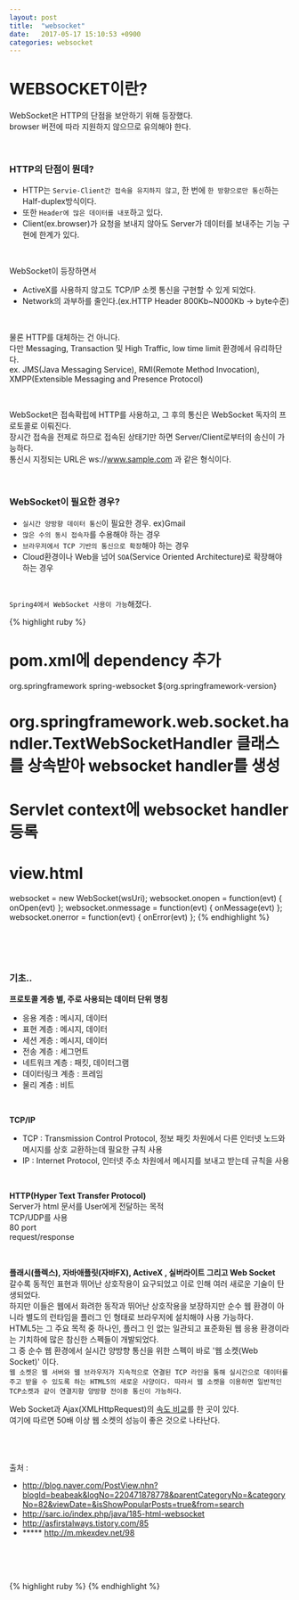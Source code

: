 ```yaml
---
layout: post
title:  "websocket"
date:   2017-05-17 15:10:53 +0900
categories: websocket
---
```


# WEBSOCKET이란?  

WebSocket은 HTTP의 단점을 보안하기 위해 등장했다.  
browser 버전에 따라 지원하지 않으므로 유의해야 한다.  

<br>

### HTTP의 단점이 뭔데?  
- HTTP는 `Servie-Client간 접속을 유지하지 않고`, 한 번에 `한 방향으로만 통신`하는 Half-duplex방식이다.  
- 또한 `Header에 많은 데이터를 내포`하고 있다.  
- Client(ex.browser)가 요청을 보내지 않아도 Server가 데이터를 보내주는 기능 구현에 한계가 있다.  

<br>

WebSocket이 등장하면서  
- ActiveX를 사용하지 않고도 TCP/IP 소켓 통신을 구현할 수 있게 되었다.  
- Network의 과부하를 줄인다.(ex.HTTP Header 800Kb~N000Kb -> byte수준)  

<br>

물론 HTTP를 대체하는 건 아니다.  
다만 Messaging, Transaction 및 High Traffic, low time limit 환경에서 유리하단다.  
ex. JMS(Java Messaging Service), RMI(Remote Method Invocation), XMPP(Extensible Messaging and Presence Protocol)  

<br>

WebSocket은 접속확립에 HTTP를 사용하고, 그 후의 통신은 WebSocket 독자의 프로토콜로 이뤄진다.  
장시간 접속을 전제로 하므로 접속된 상태기만 하면 Server/Client로부터의 송신이 가능하다.  
통신시 지정되는 URL은 ws://www.sample.com 과 같은 형식이다.  

<br>

### WebSocket이 필요한 경우?
- `실시간 양방향 데이터 통신`이 필요한 경우. ex)Gmail
- `많은 수의 동시 접속자`를 수용해야 하는 경우
- `브라우저에서 TCP 기반의 통신으로 확장`해야 하는 경우
- Cloud환경이나 Web을 넘어 `SOA`(Service Oriented Architecture)로 확장해야 하는 경우

<br>

`Spring4에서 WebSocket 사용이 가능`해졌다.  

{% highlight ruby %}
# pom.xml에 dependency 추가
<dependency>
  <groupId>org.springframework</groupId>
  <artifactId>spring-websocket</artifactId>
  <version>${org.springframework-version}</version>
</dependency>

# org.springframework.web.socket.handler.TextWebSocketHandler 클래스를 상속받아 websocket handler를 생성
# Servlet context에 websocket handler 등록


# view.html
websocket = new WebSocket(wsUri);
websocket.onopen = function(evt) {
    onOpen(evt)
};
websocket.onmessage = function(evt) {
    onMessage(evt)
};
websocket.onerror = function(evt) {
    onError(evt)
};
{% endhighlight %}



<br><br><br>



### 기초..  
**프로토콜 계층 별, 주로 사용되는 데이터 단위 명칭**  
- 응용 계층 : 메시지, 데이터  
- 표현 계층 : 메시지, 데이터  
- 세션 계층 : 메시지, 데이터  
- 전송 계층 : 세그먼트  
- 네트워크 계층 : 패킷, 데이터그램  
- 데이터링크 계층 : 프레임  
- 물리 계층 : 비트  

<br>

**TCP/IP**  
- TCP : Transmission Control Protocol, 정보 패킷 차원에서 다른 인터넷 노드와 메시지를 상호 교환하는데 필요한 규칙 사용    
- IP : Internet Protocol, 인터넷 주소 차원에서 메시지를 보내고 받는데 규칙을 사용  

<br>

**HTTP(Hyper Text Transfer Protocol)**  
Server가 html 문서를 User에게 전달하는 목적  
TCP/UDP를 사용  
80 port  
request/response  

<br>

**플래시(플렉스), 자바애플릿(자바FX), ActiveX , 실버라이트 그리고 Web Socket**  
갈수록 동적인 표현과 뛰어난 상호작용이 요구되었고 이로 인해 여러 새로운 기술이 탄생되었다.  
하지만 이들은 웹에서 화려한 동작과 뛰어난 상호작용을 보장하지만 순수 웹 환경이 아니라 별도의 런타임을 플러그 인 형태로 브라우저에 설치해야 사용 가능하다.  
HTML5는 그 주요 목적 중 하나인, 플러그 인 없는 일관되고 표준화된 웹 응용 환경이라는 기치하에 많은 참신한 스펙들이 개발되었다.   
그 중 순수 웹 환경에서 실시간 양방향 통신을 위한 스펙이 바로 '웹 소켓(Web Socket)' 이다.  
`웹 소켓은 웹 서버와 웹 브라우저가 지속적으로 연결된 TCP 라인을 통해 실시간으로 데이터를 주고 받을 수 있도록 하는 HTML5의 새로운 사양이다. 따라서 웹 소켓을 이용하면 일반적인 TCP소켓과 같이 연결지향 양방향 전이중 통신이 가능하다`.  

Web Socket과 Ajax(XMLHttpRequest)의 [속도 비교]를 한 곳이 있다.  
여기에 따르면 50배 이상 웹 소켓의 성능이 좋은 것으로 나타난다.  







<br><br><br>
출처 :  
- http://blog.naver.com/PostView.nhn?blogId=beabeak&logNo=220471878778&parentCategoryNo=&categoryNo=82&viewDate=&isShowPopularPosts=true&from=search  
- http://sarc.io/index.php/java/185-html-websocket  
- http://asfirstalways.tistory.com/85
- ***** http://m.mkexdev.net/98  


[속도 비교]:http://bloga.jp/ws/jq/wakachi/mecab/wakachi.html

<br><br><br>


{% highlight ruby %}
{% endhighlight %}
